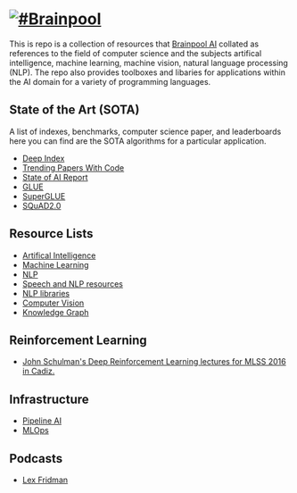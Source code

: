 # [![#Brainpool](https://brainpool.ai/assets/img/logos/logo.png)](https://brainpool.ai)

This is repo is a collection of resources that [Brainpool AI](https://brainpool.ai) collated as references to the field of computer science and the subjects artifical intelligence, machine learning, machine vision, natural language processing (NLP). The repo also provides toolboxes and libaries for applications within the AI domain for a variety of programming languages.

## State of the Art (SOTA)

A list of indexes, benchmarks, computer science paper, and leaderboards here you can find are the SOTA algorithms for a particular application.

* [Deep Index](https://deepindex.org/)
* [Trending Papers With Code](https://paperswithcode.com/)
* [State of AI Report](https://www.stateof.ai/)
* [GLUE](https://gluebenchmark.com/leaderboard)
* [SuperGLUE](https://super.gluebenchmark.com/leaderboard)
* [SQuAD2.0](https://rajpurkar.github.io/SQuAD-explorer/)

## Resource Lists

* [Artifical Intelligence](https://github.com/brainpool-ai/AI-Resources/blob/master/AI%20resources.md)
* [Machine Learning](https://github.com/brainpool-ai/AI-Resources/blob/master/Machine%20Learning%20Sources.md)
* [NLP](https://github.com/brainpool-ai/AI-Resources/blob/master/NLP.md)
* [Speech and NLP resources](https://github.com/brainpool-ai/AI-Resources/blob/master/Speech%20and%20NLP.md)
* [NLP libraries](https://github.com/brainpool-ai/AI-Resources/blob/master/NLP%20libraries.md)
* [Computer Vision](https://github.com/brainpool-ai/AI-Resources/blob/master/Computer%20Vision.md)
* [Knowledge Graph](https://github.com/totogo/awesome-knowledge-graph)

## Reinforcement Learning

* [John Schulman's Deep Reinforcement Learning lectures for MLSS 2016 in Cadiz.](https://www.youtube.com/watch?v=aUrX-rP_ss4)

## Infrastructure

* [Pipeline AI](https://github.com/PipelineAI/pipeline)
* [MLOps](https://github.com/visenger/awesome-mlops)

## Podcasts

* [Lex Fridman](https://www.youtube.com/channel/UCSHZKyawb77ixDdsGog4iWA)
